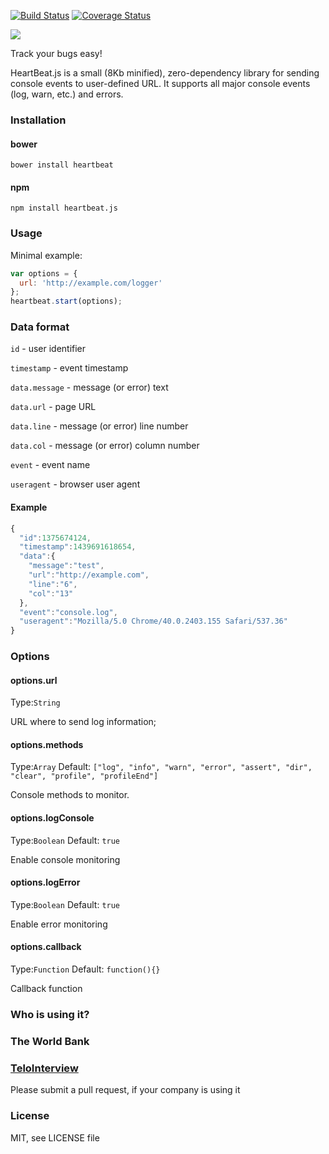 [![Build Status](https://travis-ci.org/SoundBot/heartbeat.js.svg?branch=master)](https://travis-ci.org/SoundBot/heartbeat.js)
[![Coverage Status](https://coveralls.io/repos/SoundBot/heartbeat.js/badge.svg?branch=master&service=github)](https://coveralls.io/github/SoundBot/heartbeat.js?branch=master)

![](http://soundbot.github.io/heartbeat.js/logo.png)

Track your bugs easy!

HeartBeat.js is a small (8Kb minified), zero-dependency library for sending console events to user-defined URL. It supports all major console events (log, warn, etc.) and errors.

### Installation
#### bower
`bower install heartbeat`
#### npm
`npm install heartbeat.js`
### Usage

Minimal example:

```javascript
var options = {
  url: 'http://example.com/logger'
};
heartbeat.start(options);
```
### Data format
`id` - user identifier

`timestamp` - event timestamp

`data.message` - message (or error) text

`data.url` - page URL

`data.line` - message (or error) line number

`data.col` - message (or error) column number

`event` - event name

`useragent` - browser user agent
#### Example
```javascript
{
  "id":1375674124,
  "timestamp":1439691618654,
  "data":{
    "message":"test",
    "url":"http://example.com",
    "line":"6",
    "col":"13"
  },
  "event":"console.log",
  "useragent":"Mozilla/5.0 Chrome/40.0.2403.155 Safari/537.36"
}

```
### Options

#### options.url
Type:`String`

URL where to send log information;
#### options.methods
Type:`Array` Default: `["log", "info", "warn", "error", "assert", "dir", "clear", "profile", "profileEnd"]`

Console methods to monitor.

#### options.logConsole
Type:`Boolean` Default: `true`

Enable console monitoring
#### options.logError
Type:`Boolean` Default: `true`

Enable error monitoring
#### options.callback
Type:`Function` Default: `function(){}`

Callback function

### Who is using it?

### The World Bank
### [TeloInterview](https://telointerview.com/)

Please submit a pull request, if your company is using it

### License
MIT, see LICENSE file
